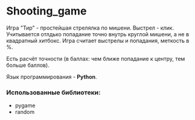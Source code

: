 # Shooting_game
Игра "Тир" - простейшая стрелялка по мишени. Выстрел - клик.
Учитывается отлдько попадание точно внутрь круглой мишени, а не в квадратный хитбокс.
Игра считает выстрелы и попадания, меткость в %.

Есть расчёт точности (в баллах: чем ближе попадание к центру, тем больше баллов).

Язык программирования - **Python**.

### Использованные библиотеки:
* pygame
* random
